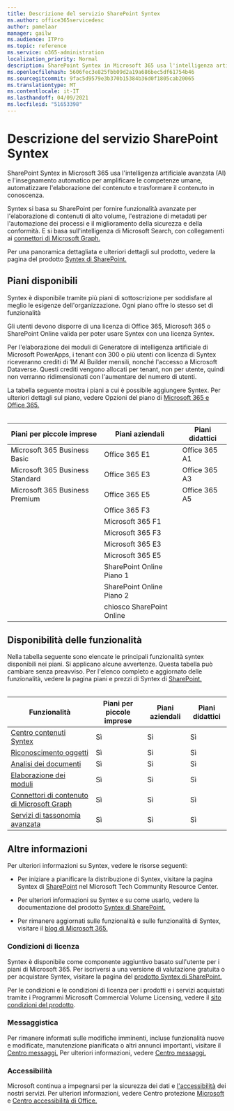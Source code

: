 ```yaml
---
title: Descrizione del servizio SharePoint Syntex
ms.author: office365servicedesc
author: pamelaar
manager: gailw
ms.audience: ITPro
ms.topic: reference
ms.service: o365-administration
localization_priority: Normal
description: SharePoint Syntex in Microsoft 365 usa l'intelligenza artificiale avanzata (AI) e l'insegnamento automatico per amplificare le competenze umane, automatizzare l'elaborazione del contenuto e trasformare il contenuto in conoscenza.
ms.openlocfilehash: 5606fec3e825fbb09d2a19a686bec5df61754b46
ms.sourcegitcommit: 9fac5d9579e3b370b15384b36d0f1805cab20065
ms.translationtype: MT
ms.contentlocale: it-IT
ms.lasthandoff: 04/09/2021
ms.locfileid: "51653398"
---
```

# <a name="sharepoint-syntex-service-description"></a>Descrizione del servizio SharePoint Syntex 

SharePoint Syntex in Microsoft 365 usa l'intelligenza artificiale avanzata (AI) e l'insegnamento automatico per amplificare le competenze umane, automatizzare l'elaborazione del contenuto e trasformare il contenuto in conoscenza.

Syntex si basa su SharePoint per fornire funzionalità avanzate per l'elaborazione di contenuti di alto volume, l'estrazione di metadati per l'automazione dei processi e il miglioramento della sicurezza e della conformità. E si basa sull'intelligenza di Microsoft Search, con collegamenti ai [connettori di Microsoft Graph.](/microsoftsearch/connectors-overview)

Per una panoramica dettagliata e ulteriori dettagli sul prodotto, vedere la pagina del prodotto [Syntex di SharePoint.](https://aka.ms/sharepointsyntex)

## <a name="available-plans"></a>Piani disponibili

Syntex è disponibile tramite più piani di sottoscrizione per soddisfare al meglio le esigenze dell'organizzazione. Ogni piano offre lo stesso set di funzionalità

Gli utenti devono disporre di una licenza di Office 365, Microsoft 365 o SharePoint Online valida per poter usare Syntex con una licenza Syntex.

Per l'elaborazione dei moduli di Generatore di intelligenza artificiale di Microsoft PowerApps, i tenant con 300 o più utenti con licenza di Syntex riceveranno crediti di 1M AI Builder mensili, nonché l'accesso a Microsoft Dataverse. Questi crediti vengono allocati per tenant, non per utente, quindi non verranno ridimensionati con l'aumentare del numero di utenti.

La tabella seguente mostra i piani a cui è possibile aggiungere Syntex. Per ulteriori dettagli sul piano, vedere Opzioni del piano di [Microsoft 365 e Office 365.](../office-365-platform-service-description/office-365-plan-options.md)<br><br>


| Piani per piccole imprese            | Piani aziendali         | Piani didattici     |
| ------------------------------- | ------------------------ | ------------------- |
| Microsoft 365 Business Basic    | Office 365 E1            | Office 365 A1       |
| Microsoft 365 Business Standard | Office 365 E3            | Office 365 A3       |
| Microsoft 365 Business Premium  | Office 365 E5            | Office 365 A5       |
|                                 | Office 365 F3            |                     |
|                                 | Microsoft 365 F1         |                     |
|                                 | Microsoft 365 F3         |                     |
|                                 | Microsoft 365 E3         |                     |
|                                 | Microsoft 365 E5         |                     |
|                                 | SharePoint Online Piano 1 |                     |
|                                 | SharePoint Online Piano 2 |                     |
|                                 | chiosco SharePoint Online  |                     |

## <a name="feature-availability"></a>Disponibilità delle funzionalità

Nella tabella seguente sono elencate le principali funzionalità syntex disponibili nei piani. Si applicano alcune avvertenze. Questa tabella può cambiare senza preavviso. Per l'elenco completo e aggiornato delle funzionalità, vedere la pagina piani e prezzi di Syntex di [SharePoint.](https://www.microsoft.com/microsoft-365/enterprise/sharepoint-syntex)<br><br>

| Funzionalità | Piani per piccole imprese | Piani aziendali | Piani didattici |
|--|--|--|--|
| [Centro contenuti Syntex](sharepoint-syntex-features.md#syntex-content-center) | Sì | Sì | Sì |
| [Riconoscimento oggetti](sharepoint-syntex-features.md#object-recognition) | Sì | Sì | Sì |
| [Analisi dei documenti](sharepoint-syntex-features.md#document-understanding) | Sì | Sì | Sì |
| [Elaborazione dei moduli](sharepoint-syntex-features.md#form-processing) | Sì | Sì | Sì |
| [Connettori di contenuto di Microsoft Graph](sharepoint-syntex-features.md#microsoft-graph-content-connectors) | Sì | Sì | Sì |
| [Servizi di tassonomia avanzata](sharepoint-syntex-features.md#advanced-taxonomy-services) | Sì | Sì | Sì |

## <a name="learn-more"></a>Altre informazioni

Per ulteriori informazioni su Syntex, vedere le risorse seguenti:

  - Per iniziare a pianificare la distribuzione di Syntex, visitare la pagina Syntex di [SharePoint](https://resources.techcommunity.microsoft.com/sharepoint-syntex/) nel Microsoft Tech Community Resource Center.

  - Per ulteriori informazioni su Syntex e su come usarlo, vedere la documentazione del prodotto [Syntex di SharePoint.](/microsoft-365/contentunderstanding/)

  - Per rimanere aggiornati sulle funzionalità e sulle funzionalità di Syntex, visitare il [blog di Microsoft 365.](https://go.microsoft.com/fwlink/?linkid=2084915)

### <a name="licensing-terms"></a>Condizioni di licenza

Syntex è disponibile come componente aggiuntivo basato sull'utente per i piani di Microsoft 365. Per iscriversi a una versione di valutazione gratuita o per acquistare Syntex, visitare la pagina del [prodotto Syntex di SharePoint.](https://aka.ms/sharepointsyntex)

Per le condizioni e le condizioni di licenza per i prodotti e i servizi acquistati tramite i Programmi Microsoft Commercial Volume Licensing, vedere il [sito condizioni del prodotto](https://www.microsoft.com/licensing/terms/).

### <a name="messaging"></a>Messaggistica

Per rimanere informati sulle modifiche imminenti, incluse funzionalità nuove e modificate, manutenzione pianificata o altri annunci importanti, visitare il [Centro messaggi.](https://go.microsoft.com/fwlink/p/?linkid=2070717) Per ulteriori informazioni, vedere [Centro messaggi.](/microsoft-365/admin/manage/message-center)

### <a name="accessibility"></a>Accessibilità

Microsoft continua a impegnarsi per la sicurezza dei dati e [l'accessibilità](https://www.microsoft.com/trust-center/compliance/accessibility) dei nostri servizi. Per ulteriori informazioni, vedere Centro protezione [Microsoft](https://www.microsoft.com/trust-center) e [Centro accessibilità di Office.](https://support.office.com/article/ecab0fcf-d143-4fe8-a2ff-6cd596bddc6d)